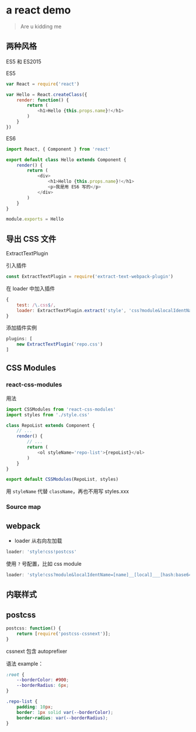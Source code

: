 # a react demo

> Are u kidding me

## 两种风格

ES5 和 ES2015

ES5

```js
var React = require('react')

var Hello = React.createClass({
    render: function() {
        return (
            <h1>Hello {this.props.name}!</h1>
        )
    }
})
```

ES6

```js
import React, { Component } from 'react'

export default class Hello extends Component {
    render() {
        return (
            <div>
                <h1>Hello {this.props.name}!</h1>
                <p>我是用 ES6 写的</p>
            </div>
        )
    }
}

module.exports = Hello
```

## 导出 CSS 文件

ExtractTextPlugin

引入插件

```js
const ExtractTextPlugin = require('extract-text-webpack-plugin')
```

在 loader 中加入插件

```js
{
    test: /\.css$/,
    loader: ExtractTextPlugin.extract('style', 'css?module&localIdentName=[name]__[local]___[hash:base64:5]!postcss-loader')
}
```

添加插件实例

```js
plugins: [
    new ExtractTextPlugin('repo.css')
]
```

## CSS Modules

### react-css-modules

用法

```js
import CSSModules from 'react-css-modules'
import styles from './style.css'

class RepoList extends Component {
    // ...
    render() {
        // ...
        return (
            <ol styleName='repo-list'>{repoList}</ol>    
        )
    }
}

export default CSSModules(RepoList, styles)
```

用 `styleName` 代替 `className`，再也不用写 styles.xxx

### Source map

## webpack

* loader 从右向左加载

```js
loader: 'style!css!postcss'
```

使用 `?` 号配置，比如 css module

```js
loader: 'style!css?module&localIdentName=[name]__[local]___[hash:base64:5]!postcss'
```

## 内联样式

## postcss

```js
postcss: function() {
    return [require('postcss-cssnext')];
}
```

cssnext 包含 autoprefixer

语法 example：

```css
:root {
    --borderColor: #900;
    --borderRadius: 6px;
}

.repo-list {
    padding: 10px;
    border: 1px solid var(--borderColor);
    border-radius: var(--borderRadius);
}
```
